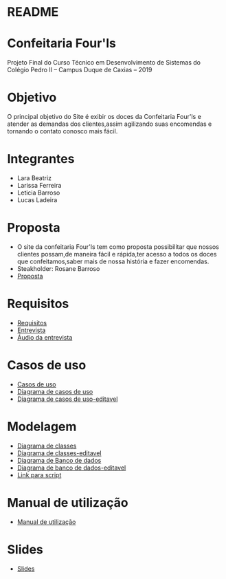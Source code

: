 # README

# Confeitaria Four'ls
 Projeto Final do Curso Técnico em Desenvolvimento de Sistemas do Colégio Pedro II – Campus Duque de Caxias – 2019

 # Objetivo
 O principal objetivo do Site é exibir os doces da Confeitaria
 Four'ls e atender as demandas dos clientes,assim agilizando suas encomendas e tornando o contato conosco mais fácil.

# Integrantes 

+ Lara Beatriz 
+ Larissa Ferreira
+ Leticia Barroso
+ Lucas Ladeira 

# Proposta

 + O site da confeitaria Four'ls tem como proposta possibilitar que nossos clientes possam,de maneira fácil e rápida,ter acesso a todos os doces que confeitamos,saber mais de nossa história e fazer encomendas.
 + Steakholder: Rosane Barroso 
 + [Proposta](https://github.com/cp2-dc-info-projeto-final/confeitaria-four-ls/blob/master/documenta%C3%A7%C3%A3o/proposta.md)

 # Requisitos

 + [Requisitos](https://github.com/cp2-dc-info-projeto-final/confeitaria-four-ls/blob/master/documenta%C3%A7%C3%A3o/Requisitos.md)
 + [Entrevista](https://github.com/cp2-dc-info-projeto-final/confeitaria-four-ls/blob/master/documenta%C3%A7%C3%A3o/entrevista.md)
 + [Áudio da entrevista](https://github.com/cp2-dc-info-projeto-final/confeitaria-four-ls/blob/master/documenta%C3%A7%C3%A3o/Entrevista.mp3)

 # Casos de uso 

 +  [Casos de uso](https://github.com/cp2-dc-info-projeto-final/confeitaria-four-ls/blob/master/documenta%C3%A7%C3%A3o/casosDeUso.md)
 +  [ Diagrama de casos de uso](https://github.com/cp2-dc-info-projeto-final/confeitaria-four-ls/blob/master/documenta%C3%A7%C3%A3o/diagramaDeCasosDeUso.png)
 + [Diagrama de casos de uso-editavel](https://github.com/Larabms/Confeitaria-Four-L-s/blob/master/Diagrama%20editavel.html)

 # Modelagem
 + [Diagrama de classes](https://github.com/cp2-dc-info-projeto-final/confeitaria-four-ls/blob/master/documenta%C3%A7%C3%A3o/diagramaDeClasses.png)
 + [Diagrama de classes-editavel](https://github.com/Larabms/Confeitaria-Four-L-s/blob/master/Diagrama%20editavel.html)
 + [Diagrama de Banco de dados](https://github.com/cp2-dc-info-projeto-final/confeitaria-four-ls/blob/master/documenta%C3%A7%C3%A3o/diagramaDeBancoDeDados.png)
 + [Diagrama de banco de dados-editavel](https://github.com/cp2-dc-info-projeto-final/confeitaria-four-ls/blob/master/documenta%C3%A7%C3%A3o/Untitled%20Diagram%20(1).html)
 + [Link para script](https://github.com/cp2-dc-info-projeto-final/confeitaria-four-ls/blob/master/schema.sql) 

# Manual de utilização
 + [Manual de utilização](https://github.com/cp2-dc-info-projeto-final/confeitaria-four-ls/blob/master/documenta%C3%A7%C3%A3o/Manual.md)  
 
 # Slides

 + [Slides](https://github.com/cp2-dc-info-projeto-final/confeitaria-four-ls/blob/master/documenta%C3%A7%C3%A3o/slide.pdf)
